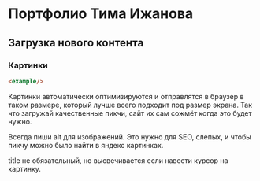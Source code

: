 # Портфолио Тима Ижанова

## Загрузка нового контента
### Картинки
```html
<example/>
```

Картинки автоматически оптимизируются и отправлятся в браузер в таком размере, который лучше всего подходит под размер экрана. Так что загружай качественные пикчи, сайт их сам сожмёт когда это будет нужно.

Всегда пиши alt для изображений. Это нужно для SEO, слепых, и чтобы пикчу можно было найти в яндекс картинках.

title не обязательный, но высвечивается если навести курсор на картинку.